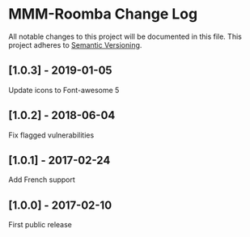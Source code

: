 # MMM-Roomba Change Log
All notable changes to this project will be documented in this file.
This project adheres to [Semantic Versioning](http://semver.org/).

## [1.0.3] - 2019-01-05

Update icons to Font-awesome 5

## [1.0.2] - 2018-06-04

Fix flagged vulnerabilities

## [1.0.1] - 2017-02-24

Add French support

## [1.0.0] - 2017-02-10

First public release
